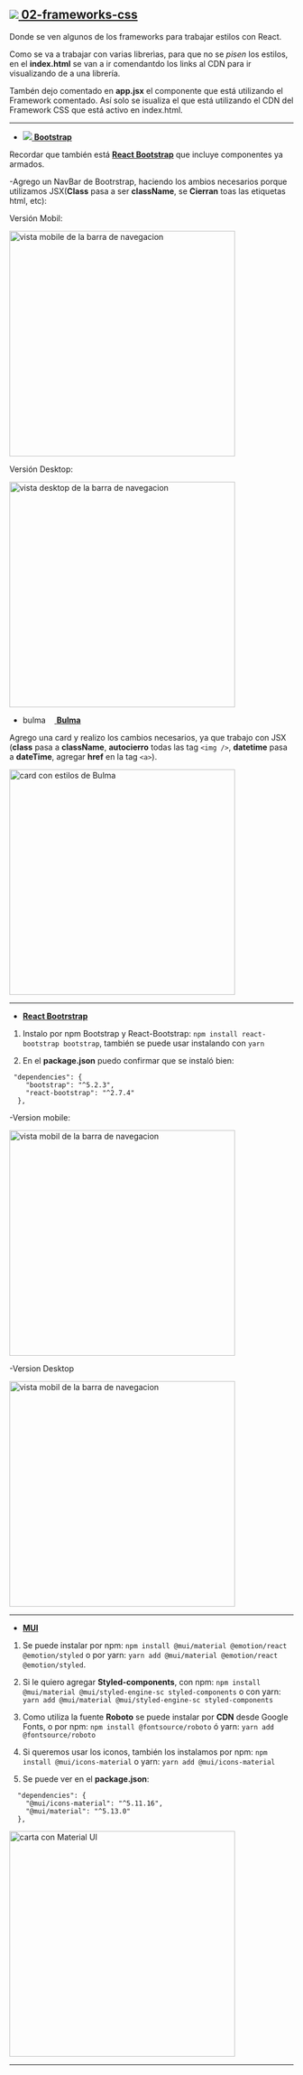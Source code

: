 ## [<img src="https://img.icons8.com/ios-filled/30/null/opened-folder.png"/> **02-frameworks-css**](https://github.com/eugenia1984/React-con-JonMircha/tree/main/proyects/02-frameworks-css)

Donde se ven algunos de los frameworks para trabajar estilos con React.

Como se va a trabajar con varias librerìas, para que no se _pisen_ los estilos, en el **index.html** se van a ir comendantdo los links al CDN para ir visualizando de a una librería.

Tambén dejo comentado en **app.jsx** el componente que está utilizando el Framework comentado. Así solo se isualiza el que está utilizando el CDN del Framework CSS que está activo en index.html.

---


- [<img src="https://img.icons8.com/color/36/null/bootstrap.png"/> **Bootstrap**](https://getbootstrap.com/)

Recordar que también está [**React Bootstrap**](https://react-bootstrap.github.io/) que incluye componentes ya armados.

-Agrego un NavBar de Bootrstrap, haciendo los ambios necesarios porque utilizamos JSX(**Class** pasa a ser **className**, se **Cierran** toas las etiquetas html, etc):

Versión Mobil:

<img src="https://github.com/eugenia1984/React-con-JonMircha/assets/72580574/2fa3900c-26b4-4e6e-8c20-eff02a1d6bd5" width="400" alt="vista mobile de la barra de navegacion">

Versión Desktop:

<img src="https://github.com/eugenia1984/React-con-JonMircha/assets/72580574/b8f7c4c2-820e-48a9-a253-99e370294995" width="400" alt="vista desktop de la barra de navegacion">

- [<img src="https://bulma.io/images/bulma-logo.png" alt="bulma icon" width="56" height="14"/> **Bulma**](https://bulma.io/)

Agrego una card y realizo los cambios necesarios, ya que trabajo con JSX (**class** pasa a **className**, **autocierro** todas las tag `<img />`, **datetime** pasa a **dateTime**, agregar **href** en la tag `<a>`).


<img src="https://github.com/eugenia1984/React-con-JonMircha/assets/72580574/a96d5e18-fa18-4684-ac98-c7548973ba6d" width="400" alt="card con estilos de Bulma">

---


- [**React Bootrstrap**](https://react-bootstrap.github.io/)

1. Instalo por npm Bootstrap y React-Bootstrap: `npm install react-bootstrap bootstrap`, también se puede usar instalando con `yarn`

2. En el **package.json** puedo confirmar que se instaló bien:

```
 "dependencies": {
    "bootstrap": "^5.2.3",
    "react-bootstrap": "^2.7.4"
  },
```

-Version mobile:

<img src="https://github.com/eugenia1984/React-con-JonMircha/assets/72580574/3a8c1819-92f0-4ca3-b7d5-f7778d7e5a91" width="400" alt="vista mobil de la barra de navegacion">

-Version Desktop

<img src="https://github.com/eugenia1984/React-con-JonMircha/assets/72580574/252b12e5-1641-4268-9530-d1fd9d3c7214" width="400" alt="vista mobil de la barra de navegacion">


---


- [**MUI**](https://mui.com/)

1. Se puede instalar por npm: `npm install @mui/material @emotion/react @emotion/styled` o por yarn: `yarn add @mui/material @emotion/react @emotion/styled`.

2. Si le quiero agregar **Styled-components**, con npm: `npm install @mui/material @mui/styled-engine-sc styled-components` o con yarn: `yarn add @mui/material @mui/styled-engine-sc styled-components`

3. Como utiliza la fuente **Roboto** se puede instalar por **CDN** desde Google Fonts, o por npm: `npm install @fontsource/roboto` ó yarn: `yarn add @fontsource/roboto`

4. Si queremos usar los iconos, también los instalamos por npm: `npm install @mui/icons-material` o yarn: `yarn add @mui/icons-material`

5. Se puede ver en el **package.json**:

```
  "dependencies": {
    "@mui/icons-material": "^5.11.16",
    "@mui/material": "^5.13.0"
  },
```

<img src="https://github.com/eugenia1984/React-con-JonMircha/assets/72580574/c7210d2a-df2a-4375-a42c-226668c35248" width="400" alt="carta con Material UI">



---
